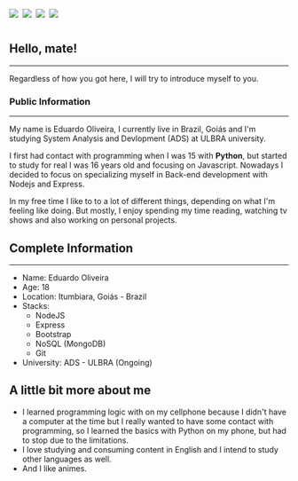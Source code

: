 
<div style="display: flex; gap: 8px;"> 

[<img src="https://img.shields.io/badge/Instagram-E4405F?style=for-the-badge&logo=instagram&logoColor=white">](https://www.instagram.com/d.santos_404/)

[<img src="https://img.shields.io/badge/LinkedIn-0077B5?style=for-the-badge&logo=linkedin&logoColor=white">](#)

[<img src="https://img.shields.io/badge/Reddit-FF4500?style=for-the-badge&logo=reddit&logoColor=white">](https://www.reddit.com/user/astrazyn)

[<img src="https://img.shields.io/badge/Twitter-1DA1F2?style=for-the-badge&logo=twitter&logoColor=white">](https://twitter.com/astrazyn_)

</div>

## Hello, mate!
<hr>
Regardless of how you got here, I will try to introduce myself to you.

<br>

### Public Information
<hr>

My name is Eduardo Oliveira, I currently live in Brazil, Goiás and I'm studying System Analysis and Devlopment (ADS) at ULBRA university.

I first had contact with programming when I was 15 with **Python**, but started to study for real I was 16 years old and focusing on Javascript. Nowadays I decided to focus on specializing myself in Back-end development with Nodejs and Express.

In my free time I like to to a lot of different things, depending on what I'm feeling like doing. But mostly, I enjoy spending my time reading, watching tv shows and also working on personal projects.
<br>

## Complete Information
<hr>

* Name: Eduardo Oliveira
* Age: 18
* Location: Itumbiara, Goiás - Brazil
* Stacks: 
    * NodeJS
    * Express
    * Bootstrap
    * NoSQL (MongoDB) 
    * Git
* University: ADS - ULBRA (Ongoing)

## A little bit more about me

* I learned programming logic with on my cellphone because I didn't have a computer at the time but I really wanted to have some contact with programming, so I learned the basics with Python on my phone, but had to stop due to the limitations. 
* I love studying and consuming content in English and I intend to study other languages as well.
* And I like animes. 
